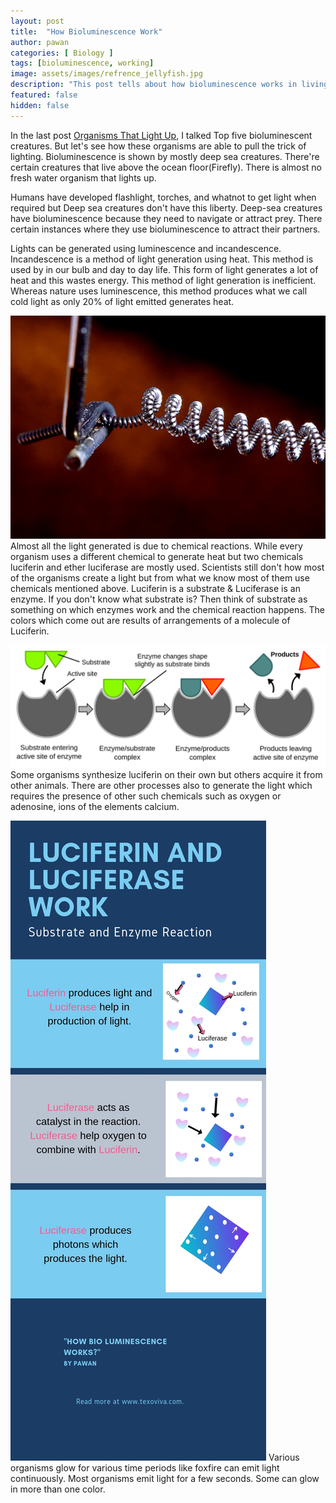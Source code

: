 ```yaml
---
layout: post
title:  "How Bioluminescence Work"
author: pawan
categories: [ Biology ]
tags: [bioluminescence, working]
image: assets/images/refrence_jellyfish.jpg
description: "This post tells about how bioluminescence works in living organisms. What is the chemistry behind bioluminescence? How they use in there life?"
featured: false
hidden: false
---
```


In the last post [Organisms That Light Up](/organisms-that-light-up/ "Organisms That Light Up"), I talked Top five bioluminescent creatures. But let's see how these organisms are able to pull the trick of lighting. Bioluminescence is shown by mostly deep sea creatures. There're certain creatures that live above the ocean floor(Firefly). There is almost no fresh water organism that lights up.

Humans have developed flashlight, torches, and whatnot to get light when required but Deep sea creatures don't have this liberty. Deep-sea creatures have bioluminescence because they need to navigate or attract prey. There certain instances where they use bioluminescence to attract their partners.

Lights can be generated using luminescence and incandescence. Incandescence is a method of light generation using heat. This method is used by in our bulb and day to day life. This form of light generates a lot of heat and this wastes energy. This method of light generation is inefficient.
Whereas nature uses luminescence, this method produces what we call cold light as only 20% of light emitted generates heat.

![Filament of light bulb which produce light by incandescence](/assets/images/Filament_incandecent.jpg "Filament")
Almost all the light generated is due to chemical reactions. While every organism uses a different chemical to generate heat but two chemicals luciferin and ether luciferase are mostly used. Scientists still don't how most of the organisms create a light but from what we know most of them use chemicals mentioned above.
Luciferin is a substrate & Luciferase is an enzyme. If you don't know what substrate is? Then think of substrate as something on which enzymes work and the chemical reaction happens. The colors which come out are results of arrangements of a molecule of Luciferin.

![Enzyme Substrate](/assets/images/Enzyme-substrate_binding.png "Enzyme Substrate Image")
Some organisms synthesize luciferin on their own but others acquire it from other animals. There are other processes also to generate the light which requires the presence of other such chemicals such as oxygen or adenosine, ions of the elements calcium.

![Luciferin And Luciferase Mechanism](/assets/images/Luciferin+and+luciferase+work.jpg "Luciferase Work Image")
Various organisms glow for various time periods like foxfire can emit light continuously. Most organisms emit light for a few seconds. Some can glow in more than one color.